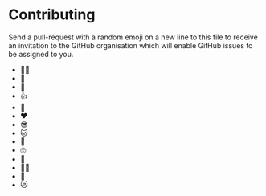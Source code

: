 # Contributing

Send a pull-request with a random emoji on a new line to this file to receive an invitation to the GitHub organisation which will enable GitHub issues to be assigned to you.

- 🏴‍☠️
- 👑
- 🧪 
- 👍 
- 🎂
- ❤️
- 😎
- 🐱
- 🎈
- 🙄
- 🧉
- 🏳️‍⚧️
- 🚀
- 😻
